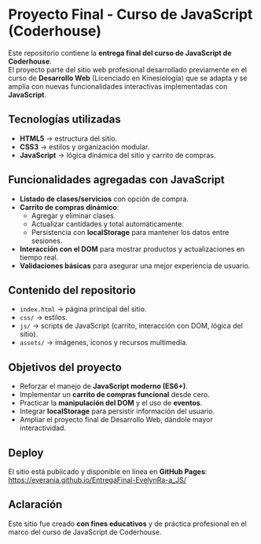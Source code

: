 # Proyecto Final - Curso de JavaScript (Coderhouse)

Este repositorio contiene la **entrega final del curso de JavaScript de Coderhouse**.  
El proyecto parte del sitio web profesional desarrollado previamente en el curso de **Desarrollo Web** (Licenciado en Kinesiología) que se adapta y se amplía con nuevas funcionalidades interactivas implementadas con **JavaScript**.

## Tecnologías utilizadas

- **HTML5** → estructura del sitio.
- **CSS3** → estilos y organización modular.
- **JavaScript** → lógica dinámica del sitio y carrito de compras.

## Funcionalidades agregadas con JavaScript

- **Listado de clases/servicios** con opción de compra.
- **Carrito de compras dinámico**:
  - Agregar y eliminar clases.
  - Actualizar cantidades y total automáticamente.
  - Persistencia con **localStorage** para mantener los datos entre sesiones.
- **Interacción con el DOM** para mostrar productos y actualizaciones en tiempo real.
- **Validaciones básicas** para asegurar una mejor experiencia de usuario.

## Contenido del repositorio

- `index.html` → página principal del sitio.
- `css/` → estilos.
- `js/` → scripts de JavaScript (carrito, interacción con DOM, lógica del sitio).
- `assets/` → imágenes, íconos y recursos multimedia.

## Objetivos del proyecto

- Reforzar el manejo de **JavaScript moderno (ES6+)**.
- Implementar un **carrito de compras funcional** desde cero.
- Practicar la **manipulación del DOM** y el uso de **eventos**.
- Integrar **localStorage** para persistir información del usuario.
- Ampliar el proyecto final de Desarrollo Web, dándole mayor interactividad.

## Deploy

El sitio está publicado y disponible en línea en **GitHub Pages**: https://everania.github.io/EntregaFinal-EvelynRa-a_JS/

## Aclaración

Este sitio fue creado **con fines educativos** y de práctica profesional en el marco del curso de JavaScript de Coderhouse.
